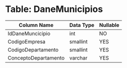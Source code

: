 # Table: DaneMunicipios

| Column Name | Data Type | Nullable |
|-------------|-----------|----------|
| IdDaneMuncicipio | int | NO |
| CodigoEmpresa | smallint | YES |
| CodigoDepartamento | smallint | YES |
| ConceptoDepartamento | varchar | YES |
